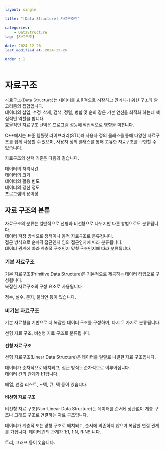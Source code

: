 ```yaml
---
layout: single

title: "[Data Structure] 자료구조란"

categories:
    - DataStructure
tag: [자료구조]

date: 2024-12-26
last_modified_at: 2024-12-26

order : 1
---
```


# 자료구조

자료구조(Data Structure)는 데이터를 효율적으로 저장하고 관리하기 위한 구조와 알고리즘의 집합입니다.  
데이터의 삽입, 수정, 삭제, 검색, 정렬, 병합 및 순회 같은 기본 연산을 최적화 하는데 핵심적인 역할을 합니다.  
효율적인 자료구조 선택은 프로그램 성능에 직접적으로 영향을 미칩니다.

C++에서는 표준 템플릿 라이브러리(STL)와 사용자 정의 클래스를 통해 다양한 자료구조를 쉽게 사용할 수 있으며, 사용자 정의 클래스를 통해 고유한 자료구조를 구현할 수 있습니다.

자료구조의 선택 기준은 다음과 같습니다.

데이터의 처리시간  
데이터의 크기  
데이터의 활용 빈도  
데이터의 갱신 정도  
프로그램의 용이성

## 자료 구조의 분류

자료구조의 분류는 일반적으로 선형과 비선형으로 나뉘지만 다른 방법으로도 분류됩니다.  
데이터 저장 방식으로 정적이나 동적 자료구조로 분류됩니다.  
접근 방식으로 순차적 접근인지 임의 접근인지에 따라 분류됩니다.  
데이터 관계에 따라 계층적 구조인지 망형 구조인지에 따라 분류됩니다.

### 기본 자료구조

기본 자료구조(Primitive Data Structure)은 기본적으로 제공하는 데이터 타입으로 구성됩니다.  
복잡한 자료구조의 구성 요소로 사용됩니다.

정수, 실수, 문자, 불리언 등이 있습니다.

### 비기본 자료구조

기본 자료형을 기반으로 더 복잡한 데이터 구조를 구성하며, 다시 두 가지로 분류됩니다.

선형 자료 구조, 비선형 자료 구조로 분류됩니다.

#### 선형 자료 구조

선형 자료구조(Linear Data Structure)은 데이터를 일렬로 나열한 자료 구조입니다.

데이터가 순차적으로 배치되고, 접근 방식도 순차적으로 이루어집니다.  
데이터 간의 관계가 1:1입니다.

배열, 연결 리스트, 스택, 큐, 덱 등이 있습니다.

#### 비선형 자료 구조

비선형 자료 구조(Non-Linear Data Structure)는 데이터를 순서에 상관없이 계층 구조나 그래프 구조로 연결하는 자료 구조입니다.

데이터가 계층적 또는 망형 구조로 배치되고, 순서에 의존하지 않으며 복잡한 연결 관계를 가집니다.
데이터 간의 관계가 1:1, 1:N, N:N입니다.

트리, 그래프 등이 있습니다.